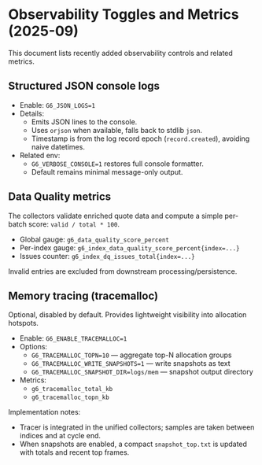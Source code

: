 # Observability Toggles and Metrics (2025-09)

This document lists recently added observability controls and related metrics.

## Structured JSON console logs

- Enable: `G6_JSON_LOGS=1`
- Details:
  - Emits JSON lines to the console.
  - Uses `orjson` when available, falls back to stdlib `json`.
  - Timestamp is from the log record epoch (`record.created`), avoiding naive datetimes.
- Related env:
  - `G6_VERBOSE_CONSOLE=1` restores full console formatter.
  - Default remains minimal message-only output.

## Data Quality metrics

The collectors validate enriched quote data and compute a simple per-batch score: `valid / total * 100`.

- Global gauge: `g6_data_quality_score_percent`
- Per-index gauge: `g6_index_data_quality_score_percent{index=...}`
- Issues counter: `g6_index_dq_issues_total{index=...}`

Invalid entries are excluded from downstream processing/persistence.

## Memory tracing (tracemalloc)

Optional, disabled by default. Provides lightweight visibility into allocation hotspots.

- Enable: `G6_ENABLE_TRACEMALLOC=1`
- Options:
  - `G6_TRACEMALLOC_TOPN=10` — aggregate top-N allocation groups
  - `G6_TRACEMALLOC_WRITE_SNAPSHOTS=1` — write snapshots as text
  - `G6_TRACEMALLOC_SNAPSHOT_DIR=logs/mem` — snapshot output directory
- Metrics:
  - `g6_tracemalloc_total_kb`
  - `g6_tracemalloc_topn_kb`

Implementation notes:
- Tracer is integrated in the unified collectors; samples are taken between indices and at cycle end.
- When snapshots are enabled, a compact `snapshot_top.txt` is updated with totals and recent top frames.
